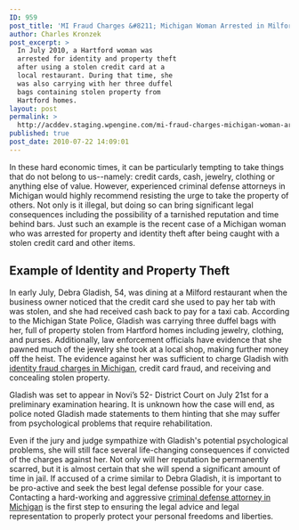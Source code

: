```yaml
---
ID: 959
post_title: 'MI Fraud Charges &#8211; Michigan Woman Arrested in Milford For Identity Fraud, Home Theft'
author: Charles Kronzek
post_excerpt: >
  In July 2010, a Hartford woman was
  arrested for identity and property theft
  after using a stolen credit card at a
  local restaurant. During that time, she
  was also carrying with her three duffel
  bags containing stolen property from
  Hartford homes.
layout: post
permalink: >
  http://acddev.staging.wpengine.com/mi-fraud-charges-michigan-woman-arrested-in-milford-for-identity-fraud-home-theft.html
published: true
post_date: 2010-07-22 14:09:01
---
```

In these hard economic times, it can be particularly tempting to take things that do not belong to us--namely: credit cards, cash, jewelry, clothing or anything else of value. However, experienced criminal defense attorneys in Michigan would highly recommend resisting the urge to take the property of others. Not only is it illegal, but doing so can bring significant legal consequences including the possibility of a tarnished reputation and time behind bars. Just such an example is the recent case of a Michigan woman who was arrested for property and identity theft after being caught with a stolen credit card and other items.
<h2>Example of Identity and Property Theft</h2>
In early July, Debra Gladish, 54, was dining at a Milford restaurant when the business owner noticed that the credit card she used to pay her tab with was stolen, and she had received cash back to pay for a taxi cab. According to the Michigan State Police, Gladish was carrying three duffel bags with her, full of property stolen from Hartford homes including jewelry, clothing, and purses. Additionally, law enforcement officials have evidence that she pawned much of the jewelry she took at a local shop, making further money off the heist. The evidence against her was sufficient to charge Gladish with <a href="http://acddev.staging.wpengine.com/white-collar-crimes.html" target="_blank">identity fraud charges in Michigan</a>, credit card fraud, and receiving and concealing stolen property.

Gladish was set to appear in Novi’s 52- District Court on July 21st for a preliminary examination hearing. It is unknown how the case will end, as police noted Gladish made statements to them hinting that she may suffer from psychological problems that require rehabilitation.

Even if the jury and judge sympathize with Gladish's potential psychological problems, she will still face several life-changing consequences if convicted of the charges against her. Not only will her reputation be permanently scarred, but it is almost certain that she will spend a significant amount of time in jail. If accused of a crime similar to Debra Gladish, it is important to be pro-active and seek the best legal defense possible for your case. Contacting a hard-working and aggressive <a href="http://acddev.staging.wpengine.com" target="_blank">criminal defense attorney in Michigan</a> is the first step to ensuring the legal advice and legal representation to properly protect your personal freedoms and liberties.